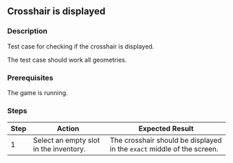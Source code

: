 ## Crosshair is displayed 

### Description
Test case for checking if the crosshair is displayed.

The test case should work all geometries.

### Prerequisites
The game is running. 

### Steps
| Step | Action | Expected Result |
| -------- | -------- | -------- |
| 1 | Select an empty slot in the inventory. | The crosshair should be displayed in the `exact` middle of the screen. |
